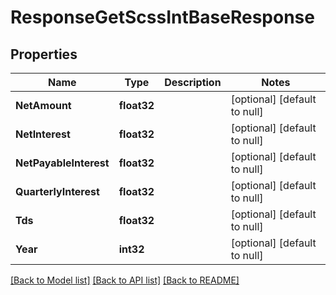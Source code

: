# ResponseGetScssIntBaseResponse

## Properties
Name | Type | Description | Notes
------------ | ------------- | ------------- | -------------
**NetAmount** | **float32** |  | [optional] [default to null]
**NetInterest** | **float32** |  | [optional] [default to null]
**NetPayableInterest** | **float32** |  | [optional] [default to null]
**QuarterlyInterest** | **float32** |  | [optional] [default to null]
**Tds** | **float32** |  | [optional] [default to null]
**Year** | **int32** |  | [optional] [default to null]

[[Back to Model list]](../README.md#documentation-for-models) [[Back to API list]](../README.md#documentation-for-api-endpoints) [[Back to README]](../README.md)


